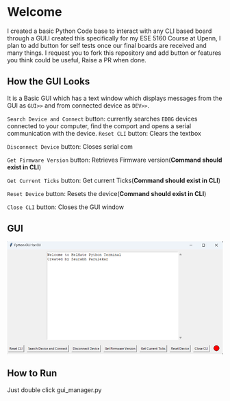 # Welcome
I created a basic Python Code base to interact with any CLI based board through a GUI.I created this specifically for my ESE 5160 Course at Upenn, I plan to add button for self tests once our final boards are received and many things. I request you to fork this repository and add button or features you think could be useful, Raise a PR when done.

## How the GUI Looks
It is a Basic GUI which has a text window which displays messages from the GUI as `GUI>>` and from connected device as `DEV>>`.

`Search Device and Connect` button: currently searches `EDBG` devices connected to your computer, find the comport and opens a serial communication with the device.
`Reset CLI` button: Clears the textbox

`Disconnect Device` button: Closes serial com

`Get Firmware Version` button: Retrieves Firmware version(**Command should exist in CLI**)

`Get Current Ticks` button: Get current Ticks(**Command should exist in CLI**)

`Reset Device` button: Resets the device(**Command should exist in CLI**)

`Close CLI` button: Closes the GUI window

## GUI
![GUI](https://github.com/saurabhparulekar24/SerialTerminalApp/blob/main/images/GUI.png)

## How to Run
Just double click gui_manager.py

